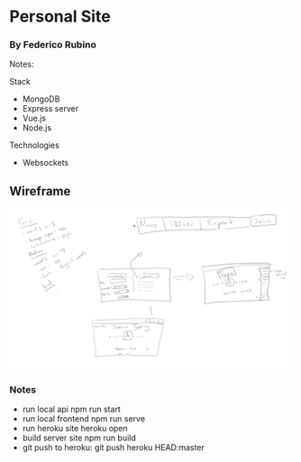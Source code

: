 # Personal Site

### By Federico Rubino 
Notes:

Stack

- MongoDB
- Express server
- Vue.js
- Node.js

Technologies

- Websockets

## Wireframe

![GitHub Logo](https://github.com/FedericoRubino/TypeWars/blob/master/wireframe_mockup.PNG)


### Notes


- run local api npm run start
- run local frontend npm run serve
- run heroku site heroku open
- build server site npm run build
- git push to heroku: git push heroku HEAD:master

